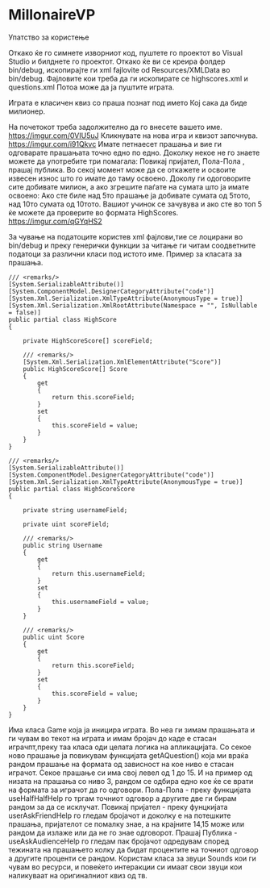 # MillonaireVP


Упатство за користење 

Откако ќе го симнете изворниот код, пуштете го проектот во Visual Studio и билднете го проектот. 
Откако ќе ви се креира фолдер bin/debug, ископирајте ги xml fajlovite od Resources/XMLData во bin/debug.
Фајловите кои треба да ги ископирате се highscores.xml и questions.xml
Потоа може да ја пуштите играта.

Играта е класичен квиз со праша познат под името Кој сака да биде милионер.

На почетокот треба задолжително да го внесете вашето име.
https://imgur.com/0VIU5uJ
Кликнувате на нова игра и квизот започнува.
https://imgur.com/i91Qkvc
Имате петнаесет прашања и вие ги одговарате прашањата точно едно по едно.
Доколку некое не го знаете можете да употребите три помагала:
Повикај пријател, Пола-Пола , прашај публика.
Во секој момент може да се откажете и освоите извесен износ што го имате до таму освоено.
Доколу ги одоговорите сите добивате милион, а ако згрешите паѓате на сумата што ја имате освоено:
Ако сте биле над 5то прашање ја добивате сумата од 5тото, над 10то сумата од 10тото.
Вашиот учинок се зачувува и ако сте во топ 5 ќе можете да проверите во формата HighScores.
https://imgur.com/qGYqHS2

За чување на податоците користев xml фајлови,тие се лоцирани во bin/debug и преку генерички функции за читање ги читам соодветните податоци за различни класи 
под истото име. 
Пример за класата за прашања.
    
    
    /// <remarks/>
    [System.SerializableAttribute()]
    [System.ComponentModel.DesignerCategoryAttribute("code")]
    [System.Xml.Serialization.XmlTypeAttribute(AnonymousType = true)]
    [System.Xml.Serialization.XmlRootAttribute(Namespace = "", IsNullable = false)]
    public partial class HighScore
    {

        private HighScoreScore[] scoreField;

        /// <remarks/>
        [System.Xml.Serialization.XmlElementAttribute("Score")]
        public HighScoreScore[] Score
        {
            get
            {
                return this.scoreField;
            }
            set
            {
                this.scoreField = value;
            }
        }
    }

    /// <remarks/>
    [System.SerializableAttribute()]
    [System.ComponentModel.DesignerCategoryAttribute("code")]
    [System.Xml.Serialization.XmlTypeAttribute(AnonymousType = true)]
    public partial class HighScoreScore
    {

        private string usernameField;

        private uint scoreField;

        /// <remarks/>
        public string Username
        {
            get
            {
                return this.usernameField;
            }
            set
            {
                this.usernameField = value;
            }
        }

        /// <remarks/>
        public uint Score
        {
            get
            {
                return this.scoreField;
            }
            set
            {
                this.scoreField = value;
            }
        }
    }
    
Има класа Game која ја иницира играта. Во неа ги зимам прашањата и ги чувам во текот на играта и имам бројач до каде е стасан играчпт,преку таа класа оди целата логика на апликацијата. 
Со секое ново прашање ја повикувам функцијата getAQuestion() која ми враќа рандом прашање на формата од 
зависност на кое ниво е стасан играчот. Секое прашање си има свој левел од 1 до 15. И на пример од низата на прашања
со ниво 3, рандом се одбира едно кое ќе се врати на формата за играчот да го одговори.
Пола-Пола - преку функцијата useHalfHalfHelp го тргам точниот одговор а другите две ги бирам рандом за да се исклучат.
Повикај пријател - преку фунцкијата userAskFriendHelp го гледам бројачот и доколку е на потешките прашања, пријателот се помалку знае, а на крајните 14,15 може или рандом да излаже или да не го знае одговорот.
Прашај Публика - useAskAudienceHelp го гледам пак бројачот одредувам според тежината на прашањето колку да бидат процентите на точниот одговор а другите проценти се рандом.
Користам класа за звуци Sounds кои ги чувам во ресурси, и повеќето интеракции си имаат свои звуци кои наликуваат на оригиналниот квиз од тв.




    
